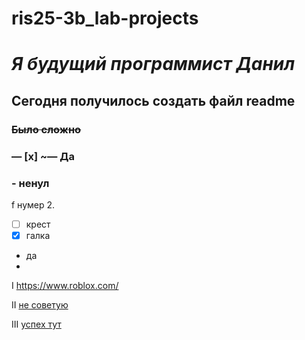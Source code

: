 # ris25-3b_lab-projects
# *Я будущий программист Данил*

## Сегодня получилось создать файл readme ##
###
### **~~Было сложно~~**

### — [x] ~— Да
### - ненул

f нумер
2. 
- [ ]  крест
- [x] галка
* да
* 
I <https://www.roblox.com/>

II [не советую](url "https://www.roblox.com/")

III [успех тут][url1]

[url1]: https://www.roblox.com/ "роблакс"
